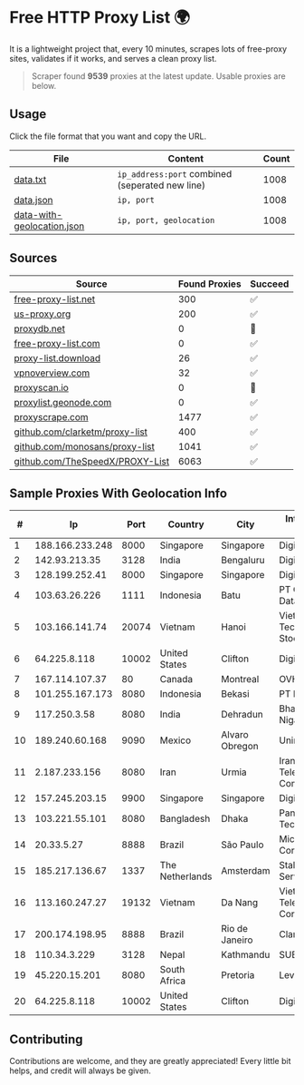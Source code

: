 
# Free HTTP Proxy List 🌍

It is a lightweight project that, every 10 minutes, scrapes lots of free-proxy sites, validates if it works, and serves a clean proxy list.


> Scraper found **9539** proxies at the latest update. Usable proxies are below.

## Usage

Click the file format that you want and copy the URL.


|File|Content|Count|
|----|-------|-----|
|[data.txt](https://raw.githubusercontent.com/themiralay/Proxy-List-World/master/data.txt)|`ip_address:port` combined (seperated new line)|1008|
|[data.json](https://raw.githubusercontent.com/themiralay/Proxy-List-World/master/data.json)|`ip, port`|1008|
|[data-with-geolocation.json](https://raw.githubusercontent.com/themiralay/Proxy-List-World/master/data-with-geolocation.json)|`ip, port, geolocation`|1008|

## Sources

|Source|Found Proxies|Succeed|
|------|-------------|-------|
|[free-proxy-list.net](https://free-proxy-list.net)|300|✅|
|[us-proxy.org](https://www.us-proxy.org)|200|✅|
|[proxydb.net](http://proxydb.net)|0|🚫|
|[free-proxy-list.com](https://free-proxy-list.com/?page=&port=&type%5B%5D=http&type%5B%5D=https&up_time=0&search=Search)|0|✅|
|[proxy-list.download](https://www.proxy-list.download/HTTP)|26|✅|
|[vpnoverview.com](https://vpnoverview.com/privacy/anonymous-browsing/free-proxy-servers)|32|✅|
|[proxyscan.io](https://www.proxyscan.io)|0|🚫|
|[proxylist.geonode.com](https://proxylist.geonode.com/api/proxy-list?limit=300&page=1&sort_by=lastChecked&sort_type=desc&protocols=http,https)|0|✅|
|[proxyscrape.com](https://api.proxyscrape.com/v2/?request=displayproxies&protocol=http&timeout=10000&country=all&ssl=all&anonymity=all)|1477|✅|
|[github.com/clarketm/proxy-list](https://raw.githubusercontent.com/clarketm/proxy-list/master/proxy-list-raw.txt)|400|✅|
|[github.com/monosans/proxy-list](https://raw.githubusercontent.com/monosans/proxy-list/main/proxies/http.txt)|1041|✅|
|[github.com/TheSpeedX/PROXY-List](https://raw.githubusercontent.com/TheSpeedX/PROXY-List/master/http.txt)|6063|✅|


## Sample Proxies With Geolocation Info

|#|Ip|Port|Country|City|Internet Service Provider|
|-|--|----|-------|----|-------------------------|
|1|188.166.233.248|8000|Singapore|Singapore|DigitalOcean, LLC|
|2|142.93.213.35|3128|India|Bengaluru|DigitalOcean, LLC|
|3|128.199.252.41|8000|Singapore|Singapore|DigitalOcean, LLC|
|4|103.63.26.226|1111|Indonesia|Batu|PT Global Media Data Prima|
|5|103.166.141.74|20074|Vietnam|Hanoi|Viet NAM Cloud Technology Joint Stock Company|
|6|64.225.8.118|10002|United States|Clifton|DigitalOcean, LLC|
|7|167.114.107.37|80|Canada|Montreal|OVH SAS|
|8|101.255.167.173|8080|Indonesia|Bekasi|PT Remala Abadi|
|9|117.250.3.58|8080|India|Dehradun|Bharat Sanchar Nigam Ltd|
|10|189.240.60.168|9090|Mexico|Alvaro Obregon|Uninet S.A. de C.V.|
|11|2.187.233.156|8080|Iran|Urmia|Iran Telecommunication Company PJS|
|12|157.245.203.15|9900|Singapore|Singapore|DigitalOcean, LLC|
|13|103.221.55.101|8080|Bangladesh|Dhaka|Pandora Technology|
|14|20.33.5.27|8888|Brazil|São Paulo|Microsoft Corporation|
|15|185.217.136.67|1337|The Netherlands|Amsterdam|Stallion Network Services Limited|
|16|113.160.247.27|19132|Vietnam|Da Nang|VietNam Post and Telecom Corporation|
|17|200.174.198.95|8888|Brazil|Rio de Janeiro|Claro S.A|
|18|110.34.3.229|3128|Nepal|Kathmandu|SUBISU C7|
|19|45.220.15.201|8080|South Africa|Pretoria|Level|
|20|64.225.8.118|10002|United States|Clifton|DigitalOcean, LLC|



## Contributing

Contributions are welcome, and they are greatly appreciated! Every
little bit helps, and credit will always be given.

